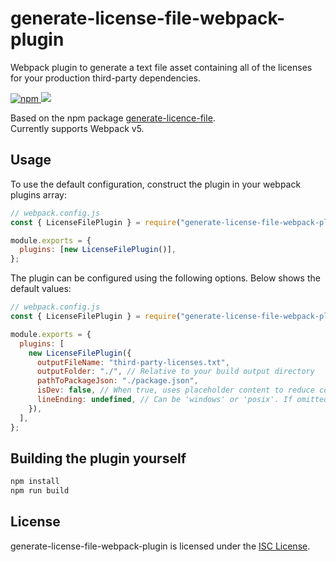 # generate-license-file-webpack-plugin

Webpack plugin to generate a text file asset containing all of the licenses for your production third-party dependencies.

<a href="https://www.npmjs.com/package/generate-license-file-webpack-plugin">
  <img alt="npm" src="https://img.shields.io/npm/v/generate-license-file-webpack-plugin?logo=npm">
</a>

<a href="https://codecov.io/github/TobyAndToby/generate-license-file-webpack-plugin">
  <img src="https://codecov.io/github/TobyAndToby/generate-license-file-webpack-plugin/branch/main/graph/badge.svg"/>
</a>

Based on the npm package [generate-licence-file](https://www.npmjs.com/package/generate-license-file).  
Currently supports Webpack v5.

## Usage

To use the default configuration, construct the plugin in your webpack plugins array:

```js
// webpack.config.js
const { LicenseFilePlugin } = require("generate-license-file-webpack-plugin");

module.exports = {
  plugins: [new LicenseFilePlugin()],
};
```

The plugin can be configured using the following options. Below shows the default values:

```js
// webpack.config.js
const { LicenseFilePlugin } = require("generate-license-file-webpack-plugin");

module.exports = {
  plugins: [
    new LicenseFilePlugin({
      outputFileName: "third-party-licenses.txt",
      outputFolder: "./", // Relative to your build output directory
      pathToPackageJson: "./package.json",
      isDev: false, // When true, uses placeholder content to reduce compilation time
      lineEnding: undefined, // Can be 'windows' or 'posix'. If omitted, the system default will be used
    }),
  ],
};
```

## Building the plugin yourself

```bash
npm install
npm run build
```

## License

generate-license-file-webpack-plugin is licensed under the [ISC License](./LICENSE.md).
